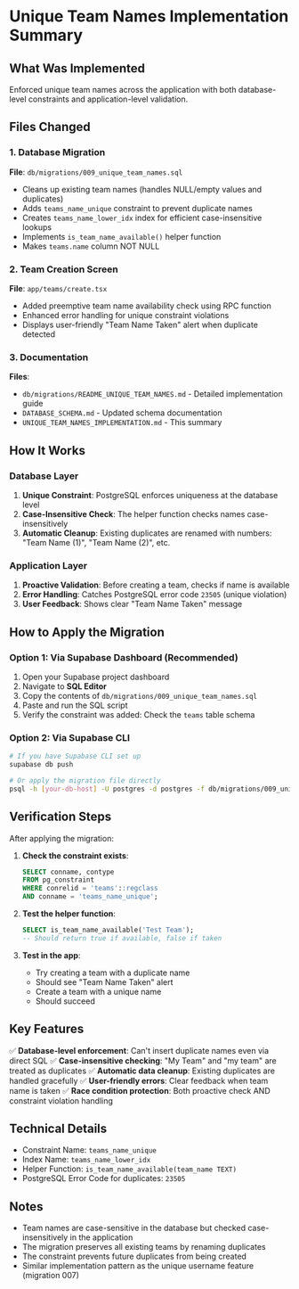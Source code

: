 # Unique Team Names Implementation Summary

## What Was Implemented

Enforced unique team names across the application with both database-level constraints and application-level validation.

## Files Changed

### 1. Database Migration

**File**: `db/migrations/009_unique_team_names.sql`

- Cleans up existing team names (handles NULL/empty values and duplicates)
- Adds `teams_name_unique` constraint to prevent duplicate names
- Creates `teams_name_lower_idx` index for efficient case-insensitive lookups
- Implements `is_team_name_available()` helper function
- Makes `teams.name` column NOT NULL

### 2. Team Creation Screen

**File**: `app/teams/create.tsx`

- Added preemptive team name availability check using RPC function
- Enhanced error handling for unique constraint violations
- Displays user-friendly "Team Name Taken" alert when duplicate detected

### 3. Documentation

**Files**:

- `db/migrations/README_UNIQUE_TEAM_NAMES.md` - Detailed implementation guide
- `DATABASE_SCHEMA.md` - Updated schema documentation
- `UNIQUE_TEAM_NAMES_IMPLEMENTATION.md` - This summary

## How It Works

### Database Layer

1. **Unique Constraint**: PostgreSQL enforces uniqueness at the database level
2. **Case-Insensitive Check**: The helper function checks names case-insensitively
3. **Automatic Cleanup**: Existing duplicates are renamed with numbers: "Team Name (1)", "Team Name (2)", etc.

### Application Layer

1. **Proactive Validation**: Before creating a team, checks if name is available
2. **Error Handling**: Catches PostgreSQL error code `23505` (unique violation)
3. **User Feedback**: Shows clear "Team Name Taken" message

## How to Apply the Migration

### Option 1: Via Supabase Dashboard (Recommended)

1. Open your Supabase project dashboard
2. Navigate to **SQL Editor**
3. Copy the contents of `db/migrations/009_unique_team_names.sql`
4. Paste and run the SQL script
5. Verify the constraint was added: Check the `teams` table schema

### Option 2: Via Supabase CLI

```bash
# If you have Supabase CLI set up
supabase db push

# Or apply the migration file directly
psql -h [your-db-host] -U postgres -d postgres -f db/migrations/009_unique_team_names.sql
```

## Verification Steps

After applying the migration:

1. **Check the constraint exists**:

   ```sql
   SELECT conname, contype
   FROM pg_constraint
   WHERE conrelid = 'teams'::regclass
   AND conname = 'teams_name_unique';
   ```

2. **Test the helper function**:

   ```sql
   SELECT is_team_name_available('Test Team');
   -- Should return true if available, false if taken
   ```

3. **Test in the app**:
   - Try creating a team with a duplicate name
   - Should see "Team Name Taken" alert
   - Create a team with a unique name
   - Should succeed

## Key Features

✅ **Database-level enforcement**: Can't insert duplicate names even via direct SQL
✅ **Case-insensitive checking**: "My Team" and "my team" are treated as duplicates
✅ **Automatic data cleanup**: Existing duplicates are handled gracefully
✅ **User-friendly errors**: Clear feedback when team name is taken
✅ **Race condition protection**: Both proactive check AND constraint violation handling

## Technical Details

- Constraint Name: `teams_name_unique`
- Index Name: `teams_name_lower_idx`
- Helper Function: `is_team_name_available(team_name TEXT)`
- PostgreSQL Error Code for duplicates: `23505`

## Notes

- Team names are case-sensitive in the database but checked case-insensitively in the application
- The migration preserves all existing teams by renaming duplicates
- The constraint prevents future duplicates from being created
- Similar implementation pattern as the unique username feature (migration 007)
